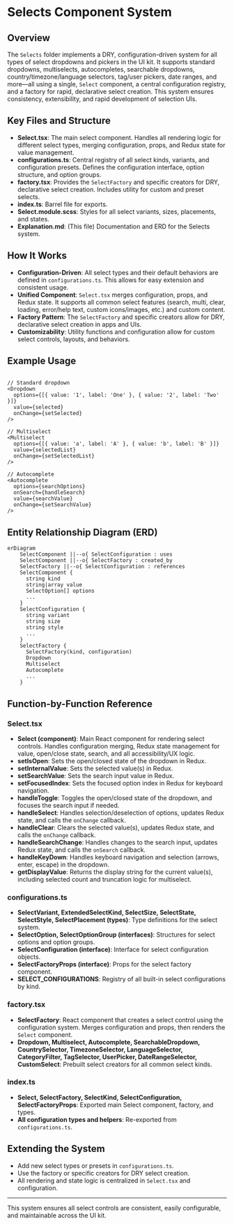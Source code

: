 # Selects Component System

## Overview

The `Selects` folder implements a DRY, configuration-driven system for all types of select dropdowns and pickers in the UI kit. It supports standard dropdowns, multiselects, autocompletes, searchable dropdowns, country/timezone/language selectors, tag/user pickers, date ranges, and more—all using a single, `Select` component, a central configuration registry, and a factory for rapid, declarative select creation. This system ensures consistency, extensibility, and rapid development of selection UIs.

## Key Files and Structure

- **Select.tsx**: The main select component. Handles all rendering logic for different select types, merging configuration, props, and Redux state for value management.
- **configurations.ts**: Central registry of all select kinds, variants, and configuration presets. Defines the configuration interface, option structure, and option groups.
- **factory.tsx**: Provides the `SelectFactory` and specific creators for DRY, declarative select creation. Includes utility for custom and preset selects.
- **index.ts**: Barrel file for exports.
- **Select.module.scss**: Styles for all select variants, sizes, placements, and states.
- **Explanation.md**: (This file) Documentation and ERD for the Selects system.

## How It Works

- **Configuration-Driven**: All select types and their default behaviors are defined in `configurations.ts`. This allows for easy extension and consistent usage.
- **Unified Component**: `Select.tsx` merges configuration, props, and Redux state. It supports all common select features (search, multi, clear, loading, error/help text, custom icons/images, etc.) and custom content.
- **Factory Pattern**: The `SelectFactory` and specific creators allow for DRY, declarative select creation in apps and UIs.
- **Customizability**: Utility functions and configuration allow for custom select controls, layouts, and behaviors.

## Example Usage

```tsx

// Standard dropdown
<Dropdown
  options={[{ value: '1', label: 'One' }, { value: '2', label: 'Two' }]}
  value={selected}
  onChange={setSelected}
/>

// Multiselect
<Multiselect
  options={[{ value: 'a', label: 'A' }, { value: 'b', label: 'B' }]}
  value={selectedList}
  onChange={setSelectedList}
/>

// Autocomplete
<Autocomplete
  options={searchOptions}
  onSearch={handleSearch}
  value={searchValue}
  onChange={setSearchValue}
/>
```

## Entity Relationship Diagram (ERD)

```mermaid
erDiagram
    SelectComponent ||--o{ SelectConfiguration : uses
    SelectComponent ||--o{ SelectFactory : created_by
    SelectFactory ||--o{ SelectConfiguration : references
    SelectComponent {
      string kind
      string|array value
      SelectOption[] options
      ...
    }
    SelectConfiguration {
      string variant
      string size
      string style
      ...
    }
    SelectFactory {
      SelectFactory(kind, configuration)
      Dropdown
      Multiselect
      Autocomplete
      ...
    }
```

## Function-by-Function Reference

### Select.tsx

- **Select (component)**: Main React component for rendering select controls. Handles configuration merging, Redux state management for value, open/close state, search, and all accessibility/UX logic.
- **setIsOpen**: Sets the open/closed state of the dropdown in Redux.
- **setInternalValue**: Sets the selected value(s) in Redux.
- **setSearchValue**: Sets the search input value in Redux.
- **setFocusedIndex**: Sets the focused option index in Redux for keyboard navigation.
- **handleToggle**: Toggles the open/closed state of the dropdown, and focuses the search input if needed.
- **handleSelect**: Handles selection/deselection of options, updates Redux state, and calls the `onChange` callback.
- **handleClear**: Clears the selected value(s), updates Redux state, and calls the `onChange` callback.
- **handleSearchChange**: Handles changes to the search input, updates Redux state, and calls the `onSearch` callback.
- **handleKeyDown**: Handles keyboard navigation and selection (arrows, enter, escape) in the dropdown.
- **getDisplayValue**: Returns the display string for the current value(s), including selected count and truncation logic for multiselect.

### configurations.ts

- **SelectVariant, ExtendedSelectKind, SelectSize, SelectState, SelectStyle, SelectPlacement (types)**: Type definitions for the select system.
- **SelectOption, SelectOptionGroup (interfaces)**: Structures for select options and option groups.
- **SelectConfiguration (interface)**: Interface for select configuration objects.
- **SelectFactoryProps (interface)**: Props for the select factory component.
- **SELECT_CONFIGURATIONS**: Registry of all built-in select configurations by kind.

### factory.tsx

- **SelectFactory**: React component that creates a select control using the configuration system. Merges configuration and props, then renders the `Select` component.
- **Dropdown, Multiselect, Autocomplete, SearchableDropdown, CountrySelector, TimezoneSelector, LanguageSelector, CategoryFilter, TagSelector, UserPicker, DateRangeSelector, CustomSelect**: Prebuilt select creators for all common select kinds.

### index.ts

- **Select, SelectFactory, SelectKind, SelectConfiguration, SelectFactoryProps**: Exported main Select component, factory, and types.
- **All configuration types and helpers**: Re-exported from `configurations.ts`.

## Extending the System

- Add new select types or presets in `configurations.ts`.
- Use the factory or specific creators for DRY select creation.
- All rendering and state logic is centralized in `Select.tsx` and configuration.

---

This system ensures all select controls are consistent, easily configurable, and maintainable across the UI kit.
